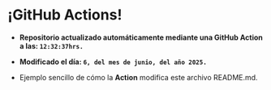 # ¡GitHub Actions!
* **Repositorio actualizado automáticamente mediante una GitHub Action a las: `12:32:37hrs.`**
* **Modificado el día: `6, del mes de junio, del año 2025.`**

* Ejemplo sencillo de cómo la **Action** modifica este archivo README.md.
